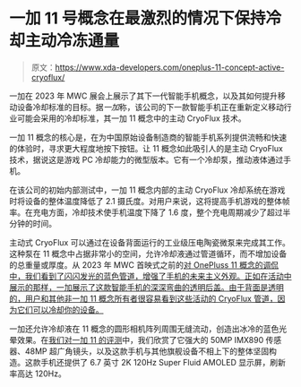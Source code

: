 # 一加 11 号概念在最激烈的情况下保持冷却主动冷冻通量

> 原文：<https://www.xda-developers.com/oneplus-11-concept-active-cryoflux/>

一加在 2023 年 MWC 展会上展示了其下一代智能手机概念，以及其如何提升移动设备冷却标准的目标。据*一加*称，该公司的下一款智能手机正在重新定义移动行业可能会采用的冷却标准，其一加 11 概念中的主动 CryoFlux 技术。

一加 11 概念的核心是，在为中国原始设备制造商的智能手机系列提供流畅和快速的体验时，寻求更大程度地按下按钮。让 11 概念如此吸引人的是主动 CryoFlux 技术，据说这是游戏 PC 冷却能力的微型版本。它有一个冷却泵，推动液体通过手机。

在该公司的初始内部测试中，一加 11 概念内部的主动 CryoFlux 冷却系统在游戏时将设备的整体温度降低了 2.1 摄氏度。对用户来说，这将提高手机游戏的整体帧率。在充电方面，冷却技术使手机温度下降了 1.6 度，整个充电周期减少了超过半分钟的时间。

主动式 CryoFlux 可以通过在设备背面运行的工业级压电陶瓷微泵来完成其工作。这种泵在 11 概念中占据非常小的空间，允许冷却液通过管道循环，而不增加设备的总重量或厚度。从 2023 年 MWC 首映式之前的[对 OnePluss 11 概念的调侃中，我们看到了闪闪发光的蓝色管道，增强了手机的未来主义外观。正如在活动中展示的那样，一加展示了这款智能手机的深深弯曲的透明后盖。由于背面是透明的，用户和其他非一加 11 概念所有者很容易看到这些活动的 CryoFlux 管道，因为它们可以冷却你的设备。](https://www.xda-developers.com/oneplus-11-concept-teaser/)

一加还允许冷却液在 11 概念的圆形相机阵列周围无缝流动，创造出冰冷的蓝色光晕效果。在[我们对一加 11 的评测](https://www.xda-developers.com/oneplus-11-review/)中，我们欣赏了它强大的 50MP IMX890 传感器、48MP 超广角镜头，以及这款手机与其他旗舰设备不相上下的整体坚固构造。这款手机还提供了 6.7 英寸 2K 120Hz Super Fluid AMOLED 显示屏，刷新率高达 120Hz。